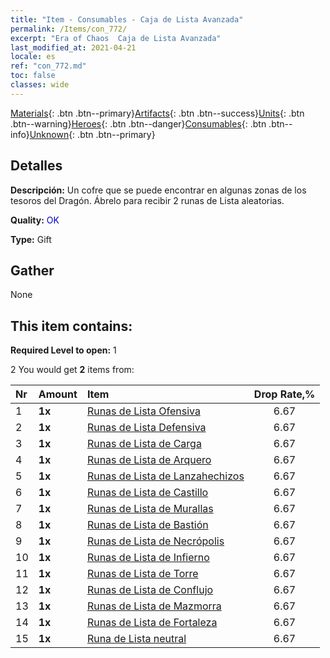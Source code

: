 ```yaml
---
title: "Item - Consumables - Caja de Lista Avanzada"
permalink: /Items/con_772/
excerpt: "Era of Chaos  Caja de Lista Avanzada"
last_modified_at: 2021-04-21
locale: es
ref: "con_772.md"
toc: false
classes: wide
---
```

 [Materials](/es/Items/){: .btn .btn--primary}[Artifacts](/es/Items/Artifacts/){: .btn .btn--success}[Units](/es/Items/Units/){: .btn .btn--warning}[Heroes](/es/Items/Heroes/){: .btn .btn--danger}[Consumables](/es/Items/Consumables/){: .btn .btn--info}[Unknown](/es/Items/Unknown/){: .btn .btn--primary}

## Detalles
 **Descripción:** Un cofre que se puede encontrar en algunas zonas de los tesoros del Dragón. Ábrelo para recibir 2 runas de Lista aleatorias.

 **Quality:** <span style="color: #0000CD">OK</span>

 **Type:** Gift

## Gather

  None

## This item contains:

 **Required Level to open:** 1

 2 You would get **2** items  from:

  | Nr | Amount |     Item    | Drop Rate,% |
  |:---|:-------|:------------|:---------:|
  | 1 |  **1x** | [Runas de Lista Ofensiva](/es/Items/con_734/) | 6.67 | 
  | 2 |  **1x** | [Runas de Lista Defensiva](/es/Items/con_739/) | 6.67 | 
  | 3 |  **1x** | [Runas de Lista de Carga](/es/Items/con_741/) | 6.67 | 
  | 4 |  **1x** | [Runas de Lista de Arquero](/es/Items/con_742/) | 6.67 | 
  | 5 |  **1x** | [Runas de Lista de Lanzahechizos](/es/Items/con_746/) | 6.67 | 
  | 6 |  **1x** | [Runas de Lista de Castillo](/es/Items/con_752/) | 6.67 | 
  | 7 |  **1x** | [Runas de Lista de Murallas](/es/Items/con_753/) | 6.67 | 
  | 8 |  **1x** | [Runas de Lista de Bastión](/es/Items/con_754/) | 6.67 | 
  | 9 |  **1x** | [Runas de Lista de Necrópolis](/es/Items/con_755/) | 6.67 | 
  | 10 |  **1x** | [Runas de Lista de Infierno](/es/Items/con_777/) | 6.67 | 
  | 11 |  **1x** | [Runas de Lista de Torre](/es/Items/con_785/) | 6.67 | 
  | 12 |  **1x** | [Runas de Lista de Conflujo](/es/Items/con_791/) | 6.67 | 
  | 13 |  **1x** | [Runas de Lista de Mazmorra](/es/Items/con_792/) | 6.67 | 
  | 14 |  **1x** | [Runas de Lista de Fortaleza](/es/Items/con_818/) | 6.67 | 
  | 15 |  **1x** | [Runa de Lista neutral](/es/Items/con_869/) | 6.67 | 
